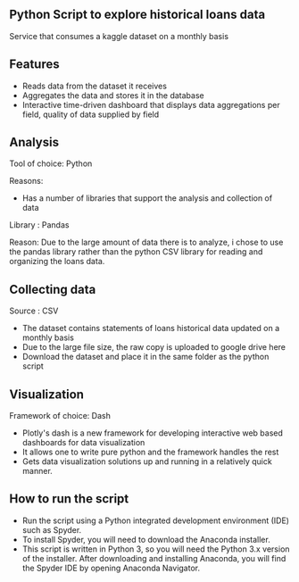 ## Python Script to explore historical loans data
Service that consumes a kaggle dataset on a monthly basis

## Features
- Reads data from the dataset it receives
- Aggregates the data and stores it in the database
- Interactive time-driven dashboard that displays data aggregations per field, quality of data supplied by field

## Analysis
Tool of choice: Python

Reasons:
- Has a number of libraries that support the analysis and collection of data

Library : Pandas

Reason: Due to the large amount of data there is to analyze, i chose to use the pandas library rather than 
the python CSV library for reading and organizing the loans data.


## Collecting data
Source : CSV
- The dataset contains statements of loans historical data updated on a monthly basis
- Due to the large file size, the raw copy is uploaded to google drive here
- Download the dataset and place it in the same folder as the python script

## Visualization
Framework of choice: Dash
- Plotly's dash is a new framework for developing interactive web based dashboards for data visualization
- It allows one to write pure python and the framework handles the rest
- Gets data visualization solutions up and running in a relatively quick manner.
## How to run the script
-  Run the script using a Python integrated development environment (IDE) such as Spyder. 
-  To install Spyder, you will need to download the Anaconda installer.  
-  This script is written in Python 3, so you will need the Python 3.x version of the installer. After downloading and installing Anaconda, you will find the Spyder IDE by opening Anaconda Navigator.

